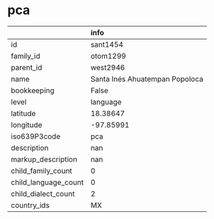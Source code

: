 # pca
|                      | info                           |
|:---------------------|:-------------------------------|
| id                   | sant1454                       |
| family_id            | otom1299                       |
| parent_id            | west2946                       |
| name                 | Santa Inés Ahuatempan Popoloca |
| bookkeeping          | False                          |
| level                | language                       |
| latitude             | 18.38647                       |
| longitude            | -97.85991                      |
| iso639P3code         | pca                            |
| description          | nan                            |
| markup_description   | nan                            |
| child_family_count   | 0                              |
| child_language_count | 0                              |
| child_dialect_count  | 2                              |
| country_ids          | MX                             |